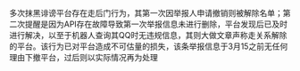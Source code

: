 多次抹黑诽谤平台存在走后门行为，其第一次因举报人申请撤销则被解除名单；第二次提醒是因为API存在故障导致第一次举报信息未进行删除，平台发现后已及时进行解决，以至于机器人查询其QQ时无违规信息，其则大做文章声称走关系解除的平台。该行为已对平台造成不可估量的损失，该条举报信息于3月15之前无任何理由下撤平台，过后则以实际情况再为处理